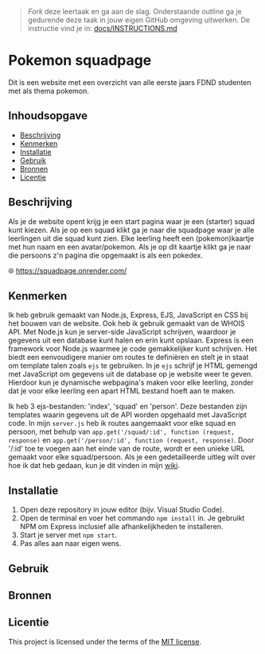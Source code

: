 > _Fork_ deze leertaak en ga aan de slag. Onderstaande outline ga je gedurende deze taak in jouw eigen GitHub omgeving uitwerken. De instructie vind je in: [docs/INSTRUCTIONS.md](docs/INSTRUCTIONS.md)

# Pokemon squadpage
Dit is een website met een overzicht van alle eerste jaars FDND studenten met als thema pokemon.

## Inhoudsopgave
  * [Beschrijving](#beschrijving)
  * [Kenmerken](#kenmerken)
  * [Installatie](#installatie)
  * [Gebruik](#gebruik)
  * [Bronnen](#bronnen)
  * [Licentie](#licentie)

## Beschrijving
<!-- In de Beschrijving staat hoe je project er uit ziet, hoe het werkt en wat je er mee kan. -->
Als je de website opent krijg je een start pagina waar je een (starter) squad kunt kiezen. Als je op een squad klikt ga je naar die squadpage waar je alle leerlingen uit die squad kunt zien. Elke leerling heeft een (pokemon)kaartje met hun naam en een avatar/pokemon. Als je op dit kaartje klikt ga je naar die persoons z'n pagina die opgemaakt is als een pokedex.
<!-- Voeg een mooie poster visual toe 📸 -->


🌐 https://squadpage.onrender.com/

## Kenmerken
<!-- Bij Kenmerken staat welke technieken zijn gebruikt en hoe. Wat is de HTML structuur? Wat zijn de belangrijkste dingen in CSS? Wat is er met Javascript gedaan en hoe? Misschien heb je een framwork of library gebruikt? -->
Ik heb gebruik gemaakt van Node.js, Express, EJS, JavaScript en CSS bij het bouwen van de website. Ook heb ik gebruik gemaakt van de WHOIS API.
Met Node.js kun je server-side JavaScript schrijven, waardoor je gegevens uit een database kunt halen en erin kunt opslaan. Express is een framework voor Node.js waarmee je code gemakkelijker kunt schrijven. Het biedt een eenvoudigere manier om routes te definiëren en stelt je in staat om template talen zoals `ejs` te gebruiken. In je `ejs` schrijf je HTML gemengd met JavaScript om gegevens uit de database op je website weer te geven. Hierdoor kun je dynamische webpagina's maken voor elke leerling, zonder dat je voor elke leerling een apart HTML bestand hoeft aan te maken.

Ik heb 3 ejs-bestanden: 'index', 'squad' en 'person'. Deze bestanden zijn templates waarin gegevens uit de API worden opgehaald met JavaScript code. In mijn `server.js` heb ik routes aangemaakt voor elke squad en persoon, met behulp van `app.get('/squad/:id', function (request, response)` en `app.get('/person/:id', function (request, response)`. Door '/:id' toe te voegen aan het einde van de route, wordt er een unieke URL gemaakt voor elke squad/persoon. Als je een gedetailleerde uitleg wilt over hoe ik dat heb gedaan, kun je dit vinden in mijn [wiki](https://github.com/zoepje/connect-your-tribe-squad-page/wiki/3.-Bouwen).

## Installatie
<!-- Bij Installatie staat stap-voor-stap beschreven hoe je de development omgeving moet inrichten om aan de repository te kunnen werken. -->
1. Open deze repository in jouw editor (bijv. Visual Studio Code).
1. Open de terminal en voer het commando `npm install` in. Je gebruikt NPM om Express inclusief alle afhankelijkheden te installeren.
1. Start je server met `npm start`.
1. Pas alles aan naar eigen wens.

## Gebruik

## Bronnen

## Licentie

This project is licensed under the terms of the [MIT license](./LICENSE).
